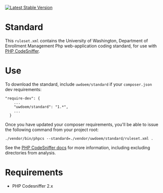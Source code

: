 [![Latest Stable Version](https://poser.pugx.org/uwdoem/standard/v/stable)](https://packagist.org/packages/uwdoem/standard)

# Standard

This `ruleset.xml` contains the University of Washington, Department of Enrollment Management Php web-application coding standard, for use with [PHP CodeSniffer](https://github.com/squizlabs/PHP_CodeSniffer).

# Use

To download the standard, include `uwdoem/standard` if your `composer.json` dev requirements:
```
"require-dev": {
    ...
    "uwdoem/standard": "1.*",
    ...
  }
```

Once you have updated your composer requirements, you'll be able to issue the following command from your project root:
```
./vendor/bin/phpcs --standard=./vendor/uwdoem/standard/ruleset.xml .
```

See the [PHP CodeSniffer docs](https://github.com/squizlabs/PHP_CodeSniffer/wiki) for more information, including excluding directories from analysis.

# Requirements

* PHP Codesniffer 2.x
